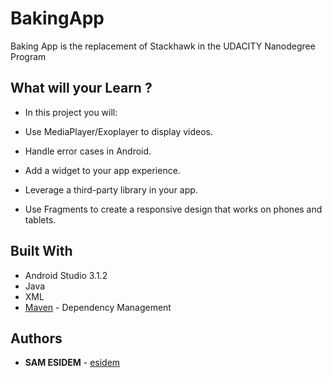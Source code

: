 # BakingApp
Baking App is the replacement of Stackhawk in the UDACITY Nanodegree Program

## What will your Learn ?
* In this project you will:

* Use MediaPlayer/Exoplayer to display videos.
* Handle error cases in Android.
* Add a widget to your app experience.
* Leverage a third-party library in your app.
* Use Fragments to create a responsive design that works on phones and tablets.
## Built With
  * Android Studio 3.1.2
  * Java
  * XML
  * [Maven](https://maven.apache.org/) - Dependency Management
  
   ## Authors

* **SAM ESIDEM** - [esidem](https://github.com/esidem)
